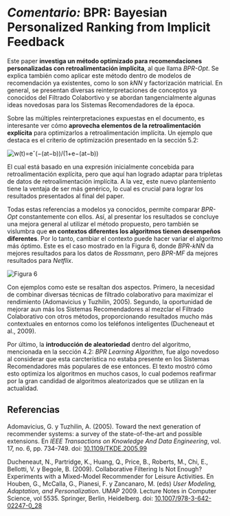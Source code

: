 # _Comentario:_ BPR: Bayesian Personalized Ranking from Implicit Feedback


Este paper **investiga un método optimizado para recomendaciones personalizadas con retroalimentación implícita**, al que llama _BPR-Opt_. Se explica también como aplicar este método dentro de modelos de recomendación ya existentes, como lo son _kNN_ y factorización matricial. En general, se presentan diversas reinterpretaciones de conceptos ya conocidos del Filtrado Colabortivo y se abordan tangencialmente algunas ideas novedosas para los Sistemas Recomendadores de la época.

Sobre las múltiples reinterpretaciones expuestas en el documento, es interesante ver cómo **aprovecha elementos de la retroalimentación explícita** para optimizarlos a retroalimentación implícita. Un ejemplo que destaca es el criterio de optimización presentado en la sección 5.2:

![w(t)=eˆ(−(at−b))/(1+e−(at−b))](https://latex.codecogs.com/svg.latex?\sum_{(u,i,j)\in{D_S}}{\max(0,1-<w_u,h_i-h_j>)+\lambda_w||W||^2_f+\lambda_h||H||^2_f})

El cual está basado en una expresión inicialmente concebida para retroalimentación explícita, pero que aquí han logrado adaptar para tripletas de datos de retroalimentación implícita. A la vez, este nuevo plantemiento tiene la ventaja de ser más genérico, lo cual es crucial para lograr los resultados presentados al final del paper.

Todas estas referencias a modelos ya conocidos, permite comparar _BPR-Opt_ constantemente con ellos. Así, al presentar los resultados se concluye una mejora general al utilizar el método propuesto, pero también se vislumbra que **en contextos diferentes los algoritmos tienen desempeños diferentes**. Por lo tanto, cambiar el contexto puede hacer variar el algoritmo más óptimo. Este es el caso mostrado en la Figura 6, donde _BPR-kNN_ da mejores resultados para los datos de _Rossmann_, pero _BPR-MF_ da mejores resultados para _Netflix_.

![Figura 6](https://i.ibb.co/yRFqpky/figura6.png)

Con ejemplos como este se resaltan dos aspectos. Primero, la necesidad de combinar diversas técnicas de filtrado colaborativo para maximizar el rendimiento (Adomavicius y Tuzhilin, 2005). Segundo, la oportunidad de mejorar aun más los Sistemas Recomendadores al mezclar el Filtrado Colaborativo con otros métodos, proporcionando resultados mucho más contextuales en entornos como los teléfonos inteligentes (Ducheneaut et al., 2009).

Por último, la **introducción de aleatoriedad** dentro del algoritmo, mencionada en la sección 4.2: _BPR Learning Algorithm_, fue algo novedoso al considerar que esta carcterística no estaba presente  en los Sistemas Recomendadores más populares de ese entonces. El texto mostró cómo esto optimiza los algoritmos en muchos casos, lo cual podemos reafirmar por la gran candidad de algoritmos aleatorizados que se utilizan en la actualidad.


## Referencias

Adomavicius, G. y Tuzhilin, A. (2005). Toward the next generation of recommender systems: a survey of the state-of-the-art and possible extensions. En _IEEE Transactions on Knowledge And Data Engineering_, vol. 17, no. 6, pp. 734-749. doi: [10.1109/TKDE.2005.99](doi.org/10.1109/TKDE.2005.99)

Ducheneaut, N., Partridge, K., Huang, Q., Price, B., Roberts, M., Chi, E., Bellotti, V. y Begole, B. (2009). Collaborative Filtering Is Not Enough? Experiments with a Mixed-Model Recommender for Leisure Activities. En Houben, G., McCalla, G., Pianesi, F. y Zancanaro, M. (eds) _User Modeling, Adaptation, and Personalization_. UMAP 2009. Lecture Notes in Computer Science, vol 5535. Springer, Berlin, Heidelberg. doi: [10.1007/978-3-642-02247-0_28](doi.org/10.1007/978-3-642-02247-0_28)
